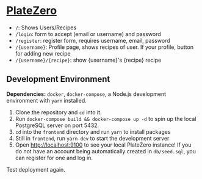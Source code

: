 # [PlateZero](https://platezero.com)

- `/`: Shows Users/Recipes
- `/login`: form to accept (email or username) and password
- `/register`: register form, requires username, email, password
- `/{username}`: Profile page, shows recipes of user. If your profile, button for adding new recipe
- `/{username}/{recipe}`: show {username}'s {recipe} recipe

## Development Environment

**Dependencies:** `docker`, `docker-compose`, a Node.js development environment
with `yarn` installed.

1. Clone the repository and `cd` into it.
2. Run `docker-compose build && docker-compose up -d` to spin up the local
   PostgreSQL server on port 5432.
3. `cd` into the `frontend` directory and run `yarn` to install packages
4. Still in `frontend`, run `yarn dev` to start the development server
5. Open <http://localhost:9100> to see your local PlateZero instance! If you do
   not have an account being automatically created in `db/seed.sql`, you can
   register for one and log in.

Test deployment again.
